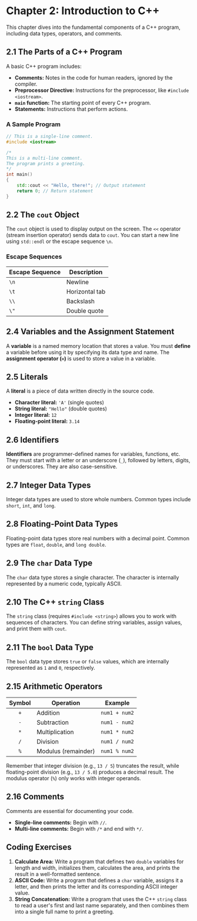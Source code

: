 
# Chapter 2: Introduction to C++

This chapter dives into the fundamental components of a C++ program, including data types, operators, and comments.

## 2.1 The Parts of a C++ Program

A basic C++ program includes:

* **Comments:** Notes in the code for human readers, ignored by the compiler.
* **Preprocessor Directive:** Instructions for the preprocessor, like `#include <iostream>`.
* **`main` function:** The starting point of every C++ program.
* **Statements:** Instructions that perform actions.

### A Sample Program

```cpp
// This is a single-line comment.
#include <iostream>

/*
This is a multi-line comment.
The program prints a greeting.
*/
int main()
{
    std::cout << "Hello, there!"; // Output statement
    return 0; // Return statement
}
```

## 2.2 The `cout` Object

The `cout` object is used to display output on the screen. The `<<` operator (stream insertion operator) sends data to
`cout`. You can start a new line using `std::endl` or the escape sequence `\n`.

### Escape Sequences

| Escape Sequence | Description    |
|-----------------|----------------|
| `\n`            | Newline        |
| `\t`            | Horizontal tab |
| `\\`            | Backslash      |
| `\"`            | Double quote   |

## 2.4 Variables and the Assignment Statement

A **variable** is a named memory location that stores a value. You must **define** a variable before using it by
specifying its data type and name. The **assignment operator (`=`)** is used to store a value in a variable.

## 2.5 Literals

A **literal** is a piece of data written directly in the source code.

* **Character literal:** `'A'` (single quotes)
* **String literal:** `"Hello"` (double quotes)
* **Integer literal:** `12`
* **Floating-point literal:** `3.14`

## 2.6 Identifiers

**Identifiers** are programmer-defined names for variables, functions, etc. They must start with a letter or an
underscore (`_`), followed by letters, digits, or underscores. They are also case-sensitive.

## 2.7 Integer Data Types

Integer data types are used to store whole numbers. Common types include `short`, `int`, and `long`.

## 2.8 Floating-Point Data Types

Floating-point data types store real numbers with a decimal point. Common types are `float`, `double`, and
`long double`.

## 2.9 The `char` Data Type

The `char` data type stores a single character. The character is internally represented by a numeric code, typically
ASCII.

## 2.10 The C++ `string` Class

The `string` class (requires `#include <string>`) allows you to work with sequences of characters. You can define string
variables, assign values, and print them with `cout`.

## 2.11 The `bool` Data Type

The `bool` data type stores `true` or `false` values, which are internally represented as `1` and `0`, respectively.

## 2.15 Arithmetic Operators

| Symbol | Operation           | Example       |
|:------:|---------------------|---------------|
|  `+`   | Addition            | `num1 + num2` |
|  `-`   | Subtraction         | `num1 - num2` |
|  `*`   | Multiplication      | `num1 * num2` |
|  `/`   | Division            | `num1 / num2` |
|  `%`   | Modulus (remainder) | `num1 % num2` |

Remember that integer division (e.g., `13 / 5`) truncates the result, while floating-point division (e.g., `13 / 5.0`)
produces a decimal result. The modulus operator (`%`) only works with integer operands.

## 2.16 Comments

Comments are essential for documenting your code.

* **Single-line comments:** Begin with `//`.
* **Multi-line comments:** Begin with `/*` and end with `*/`.

## Coding Exercises

1. **Calculate Area:** Write a program that defines two `double` variables for length and width, initializes them,
   calculates the area, and prints the result in a well-formatted sentence.
2. **ASCII Code:** Write a program that defines a `char` variable, assigns it a letter, and then prints the letter and
   its corresponding ASCII integer value.
3. **String Concatenation:** Write a program that uses the C++ `string` class to read a user's first and last name
   separately, and then combines them into a single full name to print a greeting.